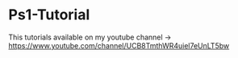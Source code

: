 # Ps1-Tutorial

This tutorials available on my youtube channel -> https://www.youtube.com/channel/UCB8TmthWR4uiel7eUnLT5bw
